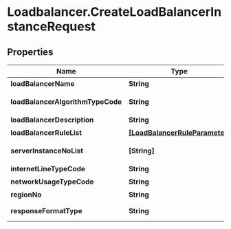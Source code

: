 # Loadbalancer.CreateLoadBalancerInstanceRequest

## Properties
Name | Type | Description | Notes
------------ | ------------- | ------------- | -------------
**loadBalancerName** | **String** | 로드밸런서명 | [optional] 
**loadBalancerAlgorithmTypeCode** | **String** | 로드밸런서알고리즘구분코드 | [optional] 
**loadBalancerDescription** | **String** | 로드밸런서설명 | [optional] 
**loadBalancerRuleList** | [**[LoadBalancerRuleParameter]**](LoadBalancerRuleParameter.md) | 로드밸런서RULE리스트 | 
**serverInstanceNoList** | **[String]** | 서버인스턴스번호리스트 | [optional] 
**internetLineTypeCode** | **String** | 인터넷라인구분코드 | [optional] 
**networkUsageTypeCode** | **String** | 네트워크용도구분코드 | [optional] 
**regionNo** | **String** | 리전번호 | [optional] 
**responseFormatType** | **String** | responseFormatType {json, xml} | [optional] 



